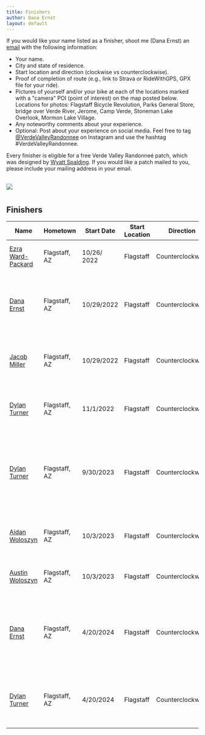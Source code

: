 ```yaml
---
title: Finishers
author: Dana Ernst
layout: default
---
```


<div class="container-fluid">
<div class="row align-items-end">
<div class="col-md-9">
<p>If you would like your name listed as a finisher, shoot me (Dana Ernst) an <a href="mailto:ernst.tribe@gmail.com">email</a> with the following information:
<ul>
<li>Your name.</li>
<li>City and state of residence.</li>
<li>Start location and direction (clockwise vs counterclockwise).</li>
<li>Proof of completion of route (e.g., link to Strava or RideWithGPS, GPX file for your ride).</li>
<li>Pictures of yourself and/or your bike at each of the locations marked with a "camera" POI (point of interest) on the map posted below. Locations for photos: Flagstaff Bicycle Revolution, Parks General Store, bridge over Verde River, Jerome, Camp Verde, Stoneman Lake Overlook, Mormon Lake Village.</li>
<li>Any noteworthy comments about your experience.</li>
<li>Optional: Post about your experience on social media.  Feel free to tag <a href="https://www.instagram.com/verdevalleyrandonnee/">@VerdeValleyRandonnee</a> on Instagram and use the hashtag #VerdeValleyRandonnee.</li>
</ul>
Every finisher is eligible for a free Verde Valley Randonneé patch, which was designed by <a href="https://www.instagram.com/wyattspalding/?hl=en">Wyatt Spalding</a>. If you would like a patch mailed to you, please include your mailing address in your email.
</p>
<br>
</div>
<div class="col-md-3">
<img src="{{ site.baseurl }}/images/VVRPatch.png" class="img-responsive img-rounded" img style="margin-bottom: 10px">
<br>
</div>
</div>
</div>

## Finishers

<center>
<div class="table-responsive">
<table class="table table-striped">
<thead>
<tr>
<th>Name</th>
<th>Hometown</th>
<th>Start Date</th>
<th>Start Location</th>
<th>Direction</th>
<th>Elapsed Time</th>
<th>Notes</th>
</tr>
</thead>

<tbody>
<tr>
<td><a href="https://www.instagram.com/ezra.ward.packard/">Ezra Ward-Packard</a></td> <td>Flagstaff, AZ</td> <td>10/26/ 2022</td> <td>Flagstaff</td> <td>Counterclockwise</td> <td>24 hours, 36 minutes</td> <td>Ezra's ride on <a href="https://www.strava.com/activities/8027204031/">Strava</a>.</td>
</tr>
<tr>
<td><a href="https://www.instagram.com/dcernst/">Dana Ernst</a></td> <td>Flagstaff, AZ</td> <td>10/29/2022</td> <td>Flagstaff</td> <td>Counterclockwise</td> <td>23 hours, 19 minutes</td> <td>Rode with Jacob Miller. Dana's ride on <a href="https://www.strava.com/activities/8041489765">Strava</a>, <a href="https://anchor.fm/stokepodcast/episodes/Dana-Ernst-and-the-Verde-Valley-Randonnee-Bike-Packing-Adventure-e1qethg">Stoke Podcast</a>.</td>
</tr>
<tr>
<td><a href="https://www.instagram.com/jobymiller2/">Jacob Miller</a></td> <td>Flagstaff, AZ</td> <td>10/29/2022</td> <td>Flagstaff</td> <td>Counterclockwise</td> <td>23 hours, 19 minutes</td> <td>Rode with Dana Ernst. Jacob's ride on <a href="https://www.strava.com/activities/8043371627">Strava</a>.</td>
</tr>
<tr>
<td><a href="https://youtube.com/c/TheSeasonedBikepacker">Dylan Turner</a></td> <td>Flagstaff, AZ</td> <td>11/1/2022</td> <td>Flagstaff</td> <td>Counterclockwise</td> <td>26 hours, 45 minutes</td> <td>Dylan's ride on <a href="https://www.strava.com/activities/8059954882">Strava</a>, video recap on <a href="https://www.instagram.com/tv/CkgyU4eAbcx/?igshid=YmMyMTA2M2Y%3D">Instagram</a>.</td>
</tr>
<tr>
<td><a href="https://youtube.com/c/TheSeasonedBikepacker">Dylan Turner</a></td> <td>Flagstaff, AZ</td> <td>9/30/2023</td> <td>Flagstaff</td> <td>Counterclockwise</td> <td>25 hours, 56 minutes</td> <td>1.5-hour delay for road closure near Verde River, Dylan's ride on <a href="https://www.strava.com/activities/9956665858">Strava</a>.</td>
</tr>
<tr>
<td><a href="https://www.instagram.com/p/CuFsSoTuSi7/">Aidan Woloszyn</a></td> <td>Flagstaff, AZ</td> <td>10/3/2023</td> <td>Flagstaff</td> <td>Counterclockwise</td> <td>55 hours, 23 minutes</td> <td>Rode with Austin Woloszyn, Aidan's ride on <a href="https://www.strava.com/activities/9988364663">Strava</a>.</td>
</tr>
<tr>
<td><a href="https://www.instagram.com/austin.wolo/">Austin Woloszyn</a></td> <td>Flagstaff, AZ</td> <td>10/3/2023</td> <td>Flagstaff</td> <td>Counterclockwise</td> <td>55 hours, 23 minutes</td> <td>Rode with Aidan Woloszyn.</td>
</tr>
<tr>
<td><a href="https://www.instagram.com/dcernst/">Dana Ernst</a></td> <td>Flagstaff, AZ</td> <td>4/20/2024</td> <td>Flagstaff</td> <td>Counterclockwise</td> <td>19 hours, 17 minutes</td> <td>Started with a small group including Dylan Turner, Dana's ride on <a href="https://www.strava.com/activities/11229228703">Strava</a>.</td>
</tr>
<tr>
<td><a href="https://www.youtube.com/@TheEnduranceStudio/featured">Dylan Turner</a></td> <td>Flagstaff, AZ</td> <td>4/20/2024</td> <td>Flagstaff</td> <td>Counterclockwise</td> <td>22 hours, 36 minutes</td> <td>Started with a small group including Dana Ernst.</td>
</tr>
</tbody>
</table>
</div>
</center>
